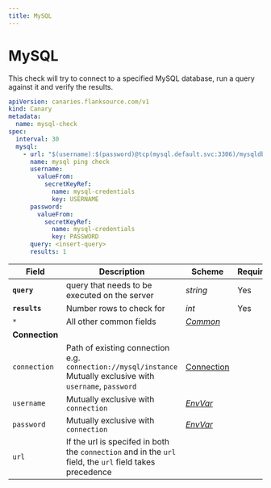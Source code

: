 ```yaml
---
title: MySQL
---
```


# <Icon name="mysql"/> MySQL

This check will try to connect to a specified MySQL database, run a query against it and verify the results.

```yaml
apiVersion: canaries.flanksource.com/v1
kind: Canary
metadata:
  name: mysql-check
spec:
  interval: 30
  mysql:
    - url: "$(username):$(password)@tcp(mysql.default.svc:3306)/mysqldb"
      name: mysql ping check
      username:
        valueFrom:
          secretKeyRef:
            name: mysql-credentials
            key: USERNAME
      password:
        valueFrom:
          secretKeyRef:
            name: mysql-credentials
            key: PASSWORD
      query: <insert-query>
      results: 1
```

| Field | Description | Scheme | Required |
| ----- | ----------- | ------ | -------- |
| **`query`** | query that needs to be executed on the server | *string* | Yes |
| **`results`** | Number rows to check for | *int* | Yes |
| `*` | All other common fields | [*Common*](common) |  |
| **Connection** |  |  | |
| `connection` | Path of existing connection e.g. `connection://mysql/instance` Mutually exclusive with `username`, `password` <br/> <Commercial/> | [Connection](../../concepts/connections) | |
| `username` | Mutually exclusive with `connection` | [*EnvVar*](../../concepts/authentication/#envvar) | |
| `password` | Mutually exclusive with `connection` | [*EnvVar*](../../concepts/authentication/#envvar) | |
| `url` | If the url is specifed in both the `connection` and in the `url` field, the `url` field takes precedence |  | |
